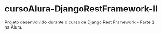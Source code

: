 # cursoAlura-DjangoRestFramework-II
Projeto desenvolvido durante o curso de Django Rest Framework - Parte 2 na Alura.
